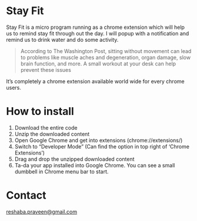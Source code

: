 <h1 class="code-line" data-line-start=0 data-line-end=1 ><a id="Stay_Fit_0"></a>Stay Fit</h1>
<p class="has-line-data" data-line-start="2" data-line-end="3">Stay Fit is a micro program running as a chrome extension which will help us to remind stay fit through out the day. I will popup with a notification and remind us to drink water and do some activity.</p>
<blockquote>
<p class="has-line-data" data-line-start="4" data-line-end="5">According to The Washington Post, sitting without movement can lead to problems like muscle aches and degeneration, organ damage, slow brain function, and more. A small workout at your desk can help prevent these issues</p>
</blockquote>
<p class="has-line-data" data-line-start="6" data-line-end="7">It’s completely a chrome extension available world wide for every chrome users.</p>
<h1 class="code-line" data-line-start=7 data-line-end=8 ><a id="How_to_install_7"></a>How to install</h1>
<ol>
<li class="has-line-data" data-line-start="8" data-line-end="9">Download the entire code</li>
<li class="has-line-data" data-line-start="9" data-line-end="10">Unzip the downloaded content</li>
<li class="has-line-data" data-line-start="10" data-line-end="11">Open Google Chrome and get into extensions (chrome://extensions/)</li>
<li class="has-line-data" data-line-start="11" data-line-end="12">Switch to “Developer Mode” (Can find the option in top right of ‘Chrome Extensions’)</li>
<li class="has-line-data" data-line-start="12" data-line-end="13">Drag and drop the unzipped downloaded content</li>
<li class="has-line-data" data-line-start="13" data-line-end="15">Ta-da your app installed into Google Chrome. You can see a small dumbbell in Chrome menu bar to start.</li>
</ol>
<h1 class="code-line" data-line-start=15 data-line-end=16 ><a id="Contact_15"></a>Contact</h1>
<p class="has-line-data" data-line-start="16" data-line-end="17"><a href="mailto:reshaba.praveen@gmail.com">reshaba.praveen@gmail.com</a></p>
